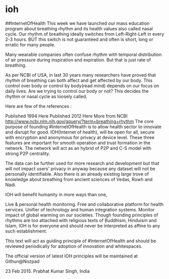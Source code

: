 # ioh
##InternetOfHealth 
This week we have launched our mass education program about breathing rhythm and its health values also called nasal cycle. Our rhythm of breathing ideally switches from Left-Right-Left in every 2-3 hours. BUT this switch is not guaranteed and often is short, long or erratic for many people.

Many wearable companies often confuse rhythm with temporal distribution of air pressure during inspiration and expiration. But that is just rate of breathing.

As per NCBI of USA, in last 30 years many researchers have proved that rhythm of breathing can both affect and get affected by our body. This control over body or control by body(read mind) depends on our focus on daily lives. Are we trying to control our body or not? This decides the rhythm or nasal cycle as loosely called.

Here are few of the references :

Published 1994 Here
Published 2012   Here
More from NCBI http://www.ncbi.nlm.nih.gov/gquery/?term=breathing+rhythm
The core purpose of founding #InternetOfHealth is to allow health sector to innovate and disrupt for good. IOH(Internet of health), will be open for all, secure with encryption and anonymous for privacy at device level. These three features are important for smooth operation and trust formation in the network. The network will act as an hybrid of P2P and C-S model with strong P2P centrality.

The data can be further used for more research and development but that will not impact users' privacy in anyway because any dataset will not be personally identifiable. Also there is an already existing large trove of knowledge about breathing from ancient sciences of Vedas, Ruwh and Nadi.

IOH will benefit humanity in more ways than one,

Live & personal health monitoring.
Free and collaborative platform for health services.
Unifier of technology and human integration systems.
Monitor impact of global warming on our societies.
Though founding principles of rhythms are too attached with religious texts of Buddhism, Hinduism and Islam, IOH is for everyone and should never be interpreted as affine to any such establishment.

This text will act as guiding principle of #InternetOfHealth and should be reviewed periodically for adoption of innovation and whitespaces.

The official version of latest IOH principles will be maintained at Githun@Nozpad

23 Feb 2015. Prabhat Kumar Singh, India
